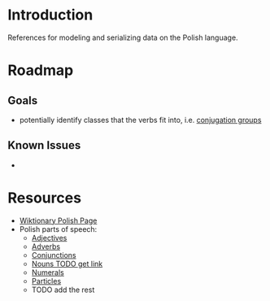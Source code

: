 # Introduction
References for modeling and serializing data on the Polish language.


# Roadmap
## Goals
- potentially identify classes that the verbs fit into, i.e. [conjugation groups](https://www.polishpod101.com/blog/2020/10/05/polish-conjugations/)

## Known Issues
- 


# Resources
- [Wiktionary Polish Page](https://en.wikipedia.org/wiki/Polish_grammar)
- Polish parts of speech:
  - [Adjectives](https://en.wiktionary.org/wiki/Category:Polish_adjectives)
  - [Adverbs](https://en.wiktionary.org/wiki/Category:Polish_adverbs)
  - [Conjunctions](https://en.wiktionary.org/wiki/Category:Polish_conjunctions)
  - [Nouns TODO get link]()
  - [Numerals](https://en.wiktionary.org/wiki/Category:Polish_numerals)
  - [Particles](https://en.wiktionary.org/wiki/Category:Polish_particles)
  - TODO add the rest